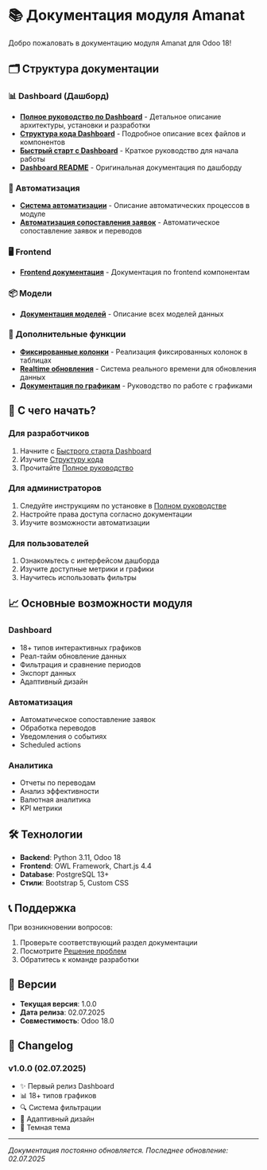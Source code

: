 # 📚 Документация модуля Amanat

Добро пожаловать в документацию модуля Amanat для Odoo 18!

## 🗂️ Структура документации

### 📊 Dashboard (Дашборд)
- **[Полное руководство по Dashboard](./DASHBOARD_COMPLETE_GUIDE.md)** - Детальное описание архитектуры, установки и разработки
- **[Структура кода Dashboard](./DASHBOARD_CODE_STRUCTURE.md)** - Подробное описание всех файлов и компонентов
- **[Быстрый старт с Dashboard](./DASHBOARD_QUICK_START.md)** - Краткое руководство для начала работы
- **[Dashboard README](./DASHBOARD_README.md)** - Оригинальная документация по дашборду

### 🤖 Автоматизация
- **[Система автоматизации](./AUTOMATION.md)** - Описание автоматических процессов в модуле
- **[Автоматизация сопоставления заявок](./ZAYAVKA_MATCHING_AUTOMATION.md)** - Автоматическое сопоставление заявок и переводов

### 🖥️ Frontend
- **[Frontend документация](./frontend/)** - Документация по frontend компонентам

### 📦 Модели
- **[Документация моделей](./models/)** - Описание всех моделей данных

### 🔧 Дополнительные функции
- **[Фиксированные колонки](./README_FIXED_COLUMNS.md)** - Реализация фиксированных колонок в таблицах
- **[Realtime обновления](./README_REALTIME.md)** - Система реального времени для обновления данных
- **[Документация по графикам](./chart_documentation.md)** - Руководство по работе с графиками

## 🚀 С чего начать?

### Для разработчиков
1. Начните с [Быстрого старта Dashboard](./DASHBOARD_QUICK_START.md)
2. Изучите [Структуру кода](./DASHBOARD_CODE_STRUCTURE.md)
3. Прочитайте [Полное руководство](./DASHBOARD_COMPLETE_GUIDE.md)

### Для администраторов
1. Следуйте инструкциям по установке в [Полном руководстве](./DASHBOARD_COMPLETE_GUIDE.md#установка-и-настройка)
2. Настройте права доступа согласно документации
3. Изучите возможности автоматизации

### Для пользователей
1. Ознакомьтесь с интерфейсом дашборда
2. Изучите доступные метрики и графики
3. Научитесь использовать фильтры

## 📈 Основные возможности модуля

### Dashboard
- 18+ типов интерактивных графиков
- Реал-тайм обновление данных
- Фильтрация и сравнение периодов
- Экспорт данных
- Адаптивный дизайн

### Автоматизация
- Автоматическое сопоставление заявок
- Обработка переводов
- Уведомления о событиях
- Scheduled actions

### Аналитика
- Отчеты по переводам
- Анализ эффективности
- Валютная аналитика
- KPI метрики

## 🛠️ Технологии

- **Backend**: Python 3.11, Odoo 18
- **Frontend**: OWL Framework, Chart.js 4.4
- **Database**: PostgreSQL 13+
- **Стили**: Bootstrap 5, Custom CSS

## 📞 Поддержка

При возникновении вопросов:
1. Проверьте соответствующий раздел документации
2. Посмотрите [Решение проблем](./DASHBOARD_COMPLETE_GUIDE.md#решение-проблем)
3. Обратитесь к команде разработки

## 🔄 Версии

- **Текущая версия**: 1.0.0
- **Дата релиза**: 02.07.2025
- **Совместимость**: Odoo 18.0

## 📝 Changelog

### v1.0.0 (02.07.2025)
- ✨ Первый релиз Dashboard
- 📊 18+ типов графиков
- 🔍 Система фильтрации
- 📱 Адаптивный дизайн
- 🌙 Темная тема

---

*Документация постоянно обновляется. Последнее обновление: 02.07.2025* 